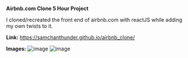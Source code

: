 **Airbnb.com Clone 5 Hour Project**

I cloned/recreated the front end of airbnb.com with reactJS while adding my own twists to it. 

**Link:** https://samchanthunder.github.io/airbnb_clone/

**Images:**
![image](https://github.com/SamchanThunder/airbnb_clone/assets/81918438/c7f9c5b3-b31b-452e-b110-d62a8fddb257)
![image](https://github.com/SamchanThunder/airbnb_clone/assets/81918438/cbfd5907-8d39-4b4f-a816-d2ff7ae56e12)


